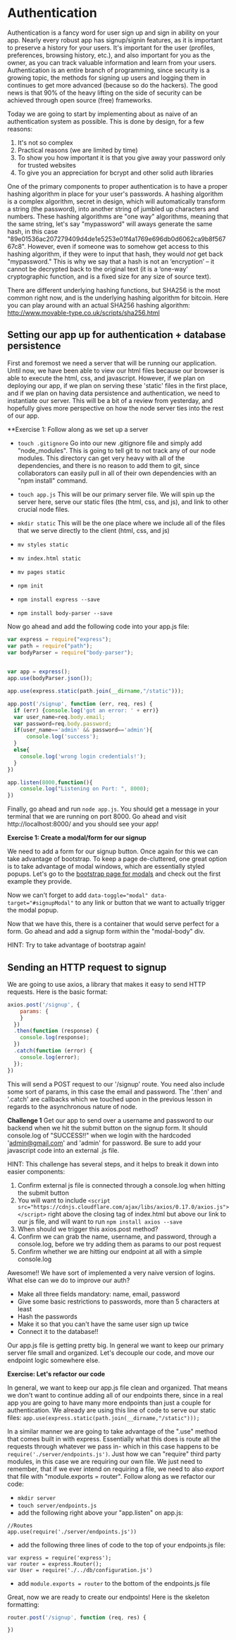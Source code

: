  # Authentication
 
Authentication is a fancy word for user sign up and sign in ability on your app. Nearly every robust app has signup/signin features, as it is important to preserve a history for your users. It's important for the user (profiles, preferences, browsing history, etc.), and also important for you as the owner, as you can track valuable information and learn from your users. Authentication is an entire branch of programming, since security is a growing topic, the methods for signing up users and logging them in continues to get more advanced (because so do the hackers). The good news is that 90% of the heavy lifting on the side of security can be achieved through open source (free) frameworks. 

Today we are going to start by implementing about as naive of an authentication system as possible. This is done by design, for a few reasons: 
1. It's not so complex
2. Practical reasons (we are limited by time)
3. To show you how important it is that you give away your password only for trusted websites
4. To give you an appreciation for bcrypt and other solid auth libraries

One of the primary components to proper authentication is to have a proper hashing algorithm in place for your user's passwords. A hashing algorithm is a complex algorithm, secret in design, which will automatically transform a string (the password), into another string of jumbled up characters and numbers. These hashing algorithms are "one way" algorithms, meaning that the same string, let's say "mypassword" will aways generate the same hash, in this case "89e01536ac207279409d4de1e5253e01f4a1769e696db0d6062ca9b8f56767c8". However, even if someone was to somehow get access to this hashing algorithm, if they were to input that hash, they would _not_ get back "mypassword." This is why we say that a hash is not an ‘encryption’ – it cannot be decrypted back to the original text (it is a ‘one-way’ cryptographic function, and is a fixed size for any size of source text). 

There are different underlying hashing functions, but SHA256 is the most common right now, and is the underlying hashing algorithm for bitcoin. Here you can play around with an actual SHA256 hashing algorithm: http://www.movable-type.co.uk/scripts/sha256.html


## Setting our app up for authentication + database persistence

First and foremost we need a server that will be running our application. Until now, we have been able to view our html files because our browser is able to execute the html, css, and javascript. However, if we plan on deploying our app, if we plan on serving these 'static' files in the first place, and if we plan on having data persistence and authentication, we need to instantiate our server. This will be a bit of a review from yesterday, and hopefully gives more perspective on how the node server ties into the rest of our app. 

**Exercise 1: Follow along as we set up a server 

- `touch .gitignore`
Go into our new .gitignore file and simply add "node_modules". This is going to tell git to not track any of our node modules. This directory can get very heavy with all of the dependencies, and there is no reason to add them to git, since collaborators can easily pull in all of their own dependencies with an "npm install" command. 

- `touch app.js`
This will be our primary server file. We will spin up the server here, serve our static files (the html, css, and js), and link to other crucial node files. 

- `mkdir static` 
This will be the one place where we include all of the files that we serve directly to the client (html, css, and js)

- `mv styles static`
- `mv index.html static`
- `mv pages static`
- `npm init`
- `npm install express --save`
- `npm install body-parser --save`

Now go ahead and add the following code into your app.js file: 
```javascript
var express = require("express");
var path = require("path");
var bodyParser = require("body-parser");

 
var app = express();
app.use(bodyParser.json());

app.use(express.static(path.join(__dirname,"/static")));

app.post('/signup', function (err, req, res) {
  if (err) {console.log('got an error: ' + err)}
  var user_name=req.body.email;
  var password=req.body.password;
  if(user_name=='admin' && password=='admin'){
      console.log('success');
  }
  else{
    console.log('wrong login credentials!');
  }
})

app.listen(8000,function(){
    console.log("Listening on Port: ", 8000);
})
```

Finally, go ahead and run `node app.js`. You should get a message in your terminal that we are running on port 8000. Go ahead and visit http://localhost:8000/ and you should see your app! 


**Exercise 1: Create a modal/form for our signup**

We need to add a form for our signup button. Once again for this we can take advantage of bootstrap. To keep a page de-cluttered, one great option is to take advantage of modal windows, which are essentially styled popups. Let's go to the [bootstrap page for modals](https://v4-alpha.getbootstrap.com/components/modal/) and check out the first example they provide. 

Now we can't forget to add `data-toggle="modal" data-target="#signupModal"` to any link or button that we want to actually trigger the modal popup.

Now that we have this, there is a container that would serve perfect for a form. Go ahead and add a signup form within the "modal-body" div. 

HINT: Try to take advantage of bootstrap again!

## Sending an HTTP request to signup


We are going to use axios, a library that makes it easy to send HTTP requests. Here is the basic format: 
```javascript
axios.post('/signup', {
    params: {
    }
  })
  .then(function (response) {
    console.log(response);
  })
  .catch(function (error) {
    console.log(error);
  });
})
 ```
 
This will send a POST request to our '/signup' route. You need also include some sort of params, in this case the email and password. The '.then' and '.catch' are callbacks which we touched upon in the previous lesson in regards to the asynchronous nature of node. 

 
 **Challenge 1**
Get our app to send over a username and password to our backend when we hit the submit button on the signup form. It should console.log of "SUCCESS!!" when we login with the hardcoded 'admin@gmail.com' and 'admin' for password. Be sure to add your javascript code into an external .js file. 

HINT: This challenge has several steps, and it helps to break it down into easier components: 
1. Confirm external js file is connected through a console.log when hitting the submit button
2. You will want to include `<script src="https://cdnjs.cloudflare.com/ajax/libs/axios/0.17.0/axios.js"></script>` right above the closing </body> tag of index.html but above our link to our js file, and will want to run `npm install axios --save`
3. When should we trigger this axios.post method?
4. Confirm we can grab the name, username, and password, through a console.log, before we try adding them as params to our post request
5. Confirm whether we are hitting our endpoint at all with a simple console.log 


Awesome!! We have sort of implemented a very naive version of logins. What else can we do to improve our auth? 

- Make all three fields mandatory: name, email, password
- Give some basic restrictions to passwords, more than 5 characters at least
- Hash the passwords
- Make it so that you can't have the same user sign up twice
- Connect it to the database!!


Our app.js file is getting pretty big. In general we want to keep our primary server file small and organized. Let's decouple our code, and move our endpoint logic somewhere else. 

**Exercise: Let's refactor our code**

In general, we want to keep our app.js file clean and organized. That means we don't want to continue adding all of our endpoints there, since in a real app you are going to have many more endpoints than just a couple for authentication. We already are using this line of code to serve our static files: 
`app.use(express.static(path.join(__dirname,"/static")));`

In a similar manner we are going to take advantage of the ".use" method that comes built in with express. Essentially what this does is route all the requests through whatever we pass in- which in this case happens to be `require('./server/endpoints.js')`. Just how we can "require" third party modules, in this case we are requiring our own file. We just need to remember, that if we ever intend on requiring a file, we need to also _export_ that file with "module.exports = router". Follow along as we refactor our code: 

- `mkdir server`
- `touch server/endpoints.js`
- add the following right above your "app.listen" on app.js: 
```
//Routes
app.use(require('./server/endpoints.js'))
```
- add the following three lines of code to the top of your endpoints.js file: 
```
var express = require('express');
var router = express.Router();
var User = require('./../db/configuration.js')
```
- add `module.exports = router` to the bottom of the endpoints.js file

Great, now we are ready to create our endpoints! Here is the skeleton formatting: 
```javascript
router.post('/signup', function (req, res) {

})
```







